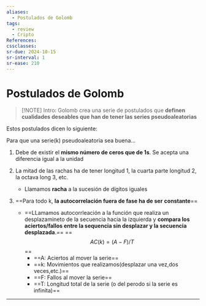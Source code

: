 ```yaml
---
aliases:
  - Postulados de Golomb
tags:
  - review
  - Cripto
References: 
cssclasses:
sr-due: 2024-10-15
sr-interval: 1
sr-ease: 210
---
```

# Postulados de Golomb

> [!NOTE] Intro: 
> Golomb crea una serie de postulados que **definen cualidades deseables que han de tener las series pseudoaleatorias**
> 

Estos postulados dicen lo siguiente: 

Para que una serie(k) pseudoaleatoria sea buena…

1. Debe de existir el **mismo número de ceros que de 1s**. Se acepta una diferencia igual a la unidad

2. La mitad de las rachas ha de tener longitud 1, la cuarta parte longitud 2, la octava long 3, etc.
   + Llamamos **racha** a la sucesión de dígitos iguales

3. ==Para todo k, **la autocorrelación fuera de fase ha de ser** **constante**==
   + ==LLamamos autocorrleación a la función que realiza un desplazamineto de la secuencia hacia la izquierda y **compara los aciertos/fallos entre la sequencia sin desplazar y la secuencia desplazada**.==
     ==$$AC(k) = (A-F) / T$$==
     + ==A: Aciertos al mover la serie==
     + ==k: Movimientos que realizamos(desplazar una vez,dos veces,etc.)==
     + ==F: Fallos al mover la serie==
     + ==T: Longitud total de la serie (o del perodo si la serie es infinita)==



***
